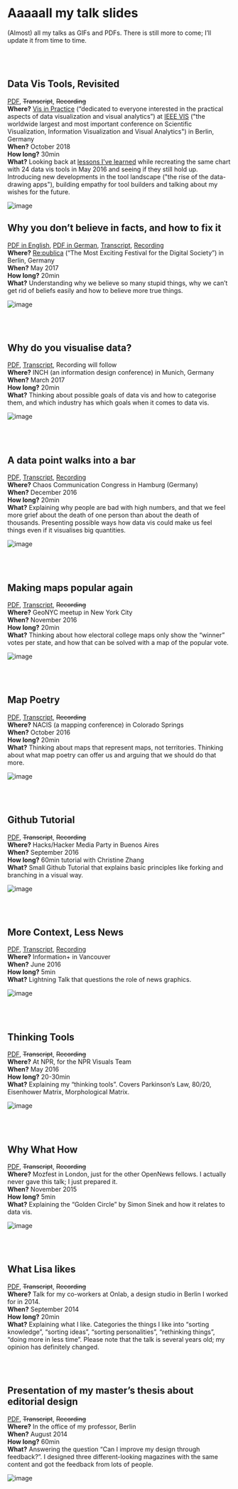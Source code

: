 # Aaaaall my talk slides

(Almost) all my talks as GIFs and PDFs. There is still more to come; I’ll update it from time to time.

<br>
<br>


## Data Vis Tools, Revisited
[PDF](1810_DataVisToolsRevisited.pdf), ~~Transcript~~, ~~Recording~~<br>
**Where?** [Vis in Practice](http://www.visinpractice.rwth-aachen.de/program.html) (“dedicated to everyone interested in the practical aspects of data visualization and visual analytics”) at [IEEE VIS](http://ieeevis.org/year/2018/welcome) ("the worldwide largest and most important conference on Scientific Visualization, Information Visualization and Visual Analytics") in Berlin, Germany<br>
**When?** October 2018<br>
**How long?** 30min<br>
**What?** Looking back at [lessons I've learned](https://source.opennews.org/articles/what-i-learned-recreating-one-chart-using-24-tools/) while recreating the same chart with 24 data vis tools in May 2016 and seeing if they still hold up. Introducing new developments in the tool landscape ("the rise of the data-drawing apps"), building empathy for tool builders and talking about my wishes for the future.

![image](0000_gifs/1810_DataVisToolsRevisited.gif)



## Why you don’t believe in facts, and how to fix it
[PDF in English](1705_WhyYouDontBelieveInFacts.pdf), [PDF in German](1705_WhyYouDontBelieveInFacts_German.pdf),  [Transcript](https://lisacharlotterost.github.io/2017/05/07/why-do-we-not-believe-in-facts/), [Recording](https://www.youtube.com/watch?v=GnNazd3jZXU)<br>
**Where?** [Re:publica](https://re-publica.com/) (“The Most Exciting Festival for the Digital Society”) in Berlin, Germany<br>
**When?** May 2017<br>
**How long?** 20min<br>
**What?** Understanding why we believe so many stupid things, why we can’t get rid of beliefs easily and how to believe more true things.

![image](0000_gifs/1705_WhyYouDontBelieveInFacts.gif)


<br><br>
## Why do you visualise data?
[PDF](1703_WhyDoWeVisualiseData.pdf), [Transcript](https://lisacharlotterost.github.io/2017/03/08/why-do-we-visualize-data/), Recording will follow<br>
**Where?** INCH (an information design conference) in Munich, Germany<br>
**When?** March 2017<br>
**How long?** 20min<br>
**What?** Thinking about possible goals of data vis and how to categorise them, and which industry has which goals when it comes to data vis.

![image](0000_gifs/1703_WhyDoWeVisualiseData.gif)


<br><br>
## A data point walks into a bar
[PDF](1612_ADatpointWalksIntoABar.pdf), [Transcript](https://lisacharlotterost.github.io/2016/12/27/datapoint-in-bar/), [Recording](https://media.ccc.de/v/33c3-7999-a_data_point_walks_into_a_bar)<br>
**Where?** Chaos Communication Congress in Hamburg (Germany)<br>
**When?** December 2016<br>
**How long?** 20min<br>
**What?** Explaining why people are bad with high numbers, and that we feel more grief about the death of one person than about the death of thousands. Presenting possible ways how data vis could make us feel things even if it visualises big quantities.

![image](0000_gifs/1612_ADatpointWalksIntoABar.gif)

<br><br>
## Making maps popular again
[PDF](1611_MakingMapsPopularAgain.pdf), [Transcript](https://lisacharlotterost.github.io/2016/10/19/election-map/),  ~~Recording~~<br>
**Where?** GeoNYC meetup in New York City<br>
**When?** November 2016<br>
**How long?** 20min<br>
**What?** Thinking about how electoral college maps only show the “winner” votes per state, and how that can be solved with a map of the popular vote.

![image](0000_gifs/1611_MakingMapsPopularAgain.gif)

<br><br>
## Map Poetry
[PDF](1610_MapPoetry.pdf), [Transcript](https://lisacharlotterost.github.io/2016/10/21/mappoetry/), ~~Recording~~<br>
**Where?** NACIS (a mapping conference) in Colorado Springs<br>
**When?** October 2016<br>
**How long?** 20min<br>
**What?** Thinking about maps that represent maps, not territories. Thinking about what map poetry can offer us and arguing that we should do that more.

![image](0000_gifs/1610_MapPoetry.gif)

<br><br>
## Github Tutorial
[PDF](1608_GithubTutorial.pdf), ~~Transcript~~, ~~Recording~~<br>
**Where?** Hacks/Hacker Media Party in Buenos Aires<br>
**When?** September 2016<br>
**How long?** 60min tutorial with Christine Zhang<br>
**What?** Small Github Tutorial that explains basic principles like forking and branching in a visual way.

![image](0000_gifs/1608_GithubTutorial.gif)

<br><br>
## More Context, Less News
[PDF](1606_LessNewsMoreContext.pdf), [Transcript](https://lisacharlotterost.github.io/2016/06/16/less-news-more-context/), [Recording](https://vimeo.com/179976639)<br>
**Where?** Information+ in Vancouver<br>
**When?** June 2016<br>
**How long?** 5min<br>
**What?** Lightning Talk that questions the role of news graphics.

![image](0000_gifs/1606_LessNewsMoreContext.gif)



<br><br>
## Thinking Tools
[PDF](1605_ThinkingTools.pdf), ~~Transcript~~, ~~Recording~~<br>
**Where?** At NPR, for the NPR Visuals Team<br>
**When?** May 2016<br>
**How long?** 20-30min<br>
**What?** Explaining my “thinking tools”. Covers Parkinson’s Law, 80/20, Eisenhower Matrix, Morphological Matrix.

![image](0000_gifs/1605_ThinkingTools.gif)

<br><br>
## Why What How
[PDF](1510_WhyHowWhat.pdf), ~~Transcript~~, ~~Recording~~<br>
**Where?** Mozfest in London, just for the other OpenNews fellows. I actually never gave this talk; I just prepared it.<br>
**When?** November 2015<br>
**How long?** 5min<br>
**What?** Explaining the “Golden Circle” by Simon Sinek and how it relates to data vis.

![image](0000_gifs/1510_WhyHowWhat.gif)

<br><br>
## What Lisa likes
[PDF](1409_WhatLisaLikes.pdf), ~~Transcript~~, ~~Recording~~<br>
**Where?** Talk for my co-workers at Onlab, a design studio in Berlin I worked for in 2014.<br>
**When?** September 2014<br>
**How long?** 20min<br>
**What?** Explaining what I like. Categories the things I like into “sorting knowledge”, “sorting ideas”, “sorting personalities”, “rethinking things”, “doing more in less time”. Please note that the talk is several years old; my opinion has definitely changed.


<br><br>
## Presentation of my master’s thesis about editorial design
[PDF](1407_MastersThesis.pdf), ~~Transcript~~, ~~Recording~~ <br>
**Where?** In the office of my professor, Berlin <br>
**When?** August 2014<br>
**How long?** 60min<br>
**What?** Answering the question “Can I improve my design through feedback?”. I designed three different-looking magazines with the same content and got the feedback from lots of people.

![image](0000_gifs/1407_MastersThesis.gif)
